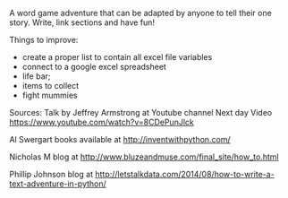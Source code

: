 A word game adventure that can be adapted by anyone to tell their one story.
Write, link sections and have fun!

Things to improve:
- create a proper list to contain all excel file variables
- connect to a google excel spreadsheet
- life bar;
- items to collect
- fight mummies

Sources:
Talk by Jeffrey Armstrong at Youtube channel Next day Video
https://www.youtube.com/watch?v=8CDePunJlck

Al Swergart books available at
http://inventwithpython.com/

Nicholas M blog at
http://www.bluzeandmuse.com/final_site/how_to.html

Phillip Johnson blog at
http://letstalkdata.com/2014/08/how-to-write-a-text-adventure-in-python/
